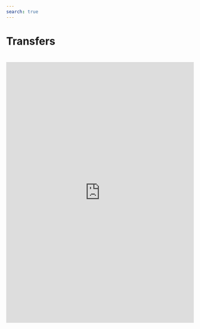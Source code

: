 ```yaml
---
search: true
---
```


# Transfers

<iframe src="https://widgets.modyo.com/personas/retail-transfers" width="100%" height="700px" frameBorder="0" style="overflow:auto;margin-top:20px;"/>

